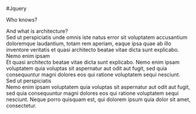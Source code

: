 #Jquery

Who knows?

<div class="accordion">
<div class="accordion-header">And what is architecture?</div>
<div class="accordion-content">Sed ut perspiciatis unde omnis iste natus error sit voluptatem accusantium doloremque laudantium, totam rem aperiam, eaque ipsa quae ab illo inventore veritatis et quasi architecto beatae vitae dicta sunt explicabo.</div>

<div class="accordion-header">Nemo enim ipsam</div>
<div class="accordion-content">Et quasi architecto beatae vitae dicta sunt explicabo. Nemo enim ipsam voluptatem quia voluptas sit aspernatur aut odit aut fugit, sed quia consequuntur magni dolores eos qui ratione voluptatem sequi nesciunt.</div>

<div class="accordion-header">Sed ut perspiciatis</div>
<div class="accordion-content">Nemo enim ipsam voluptatem quia voluptas sit aspernatur aut odit aut fugit, sed quia consequuntur magni dolores eos qui ratione voluptatem sequi nesciunt. Neque porro quisquam est, qui dolorem ipsum quia dolor sit amet, consectetur.</div>
</div>
